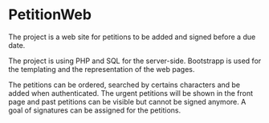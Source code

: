 # PetitionWeb

The project is a web site for petitions to be added and signed before a due date.

The project is using PHP and SQL for the server-side.
Bootstrapp is used for the templating and the representation of the web pages.

The petitions can be ordered, searched by certains characters and be added when authenticated.
The urgent petitions will be shown in the front page and past petitions can be visible but cannot be signed anymore.
A goal of signatures can be assigned for the petitions.
